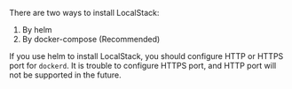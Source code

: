 There are two ways to install LocalStack:

1. By helm
2. By docker-compose (Recommended)

If you use helm to install LocalStack, you should configure HTTP or HTTPS port for `dockerd`. It is trouble to configure HTTPS port, and HTTP port will not be supported in the future.

